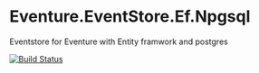 # Eventure.EventStore.Ef.Npgsql
Eventstore for Eventure with Entity framwork and postgres

[![Build Status](https://travis-ci.org/atila29/Eventure.EventStore.Ef.Npgsql.Test.svg?branch=master)](https://travis-ci.org/atila29/Eventure.EventStore.Ef.Npgsql.Test)
